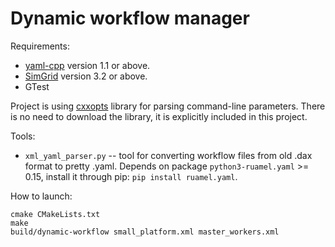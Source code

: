 # Dynamic workflow manager

Requirements:

* [yaml-cpp](https://github.com/jbeder/yaml-cpp) version 1.1 or above.
* [SimGrid](http://simgrid.gforge.inria.fr) version 3.2 or above.
* GTest

Project is using [cxxopts](https://github.com/jarro2783/cxxopts) library for parsing command-line parameters. There is no need to download the library, it is explicitly included in this project. 

Tools:

* `xml_yaml_parser.py` -- tool for converting workflow files from old .dax format to pretty .yaml. Depends on package `python3-ruamel.yaml` >= 0.15, install it through pip: `pip install ruamel.yaml`.

How to launch:

```
cmake CMakeLists.txt 
make
build/dynamic-workflow small_platform.xml master_workers.xml
```
